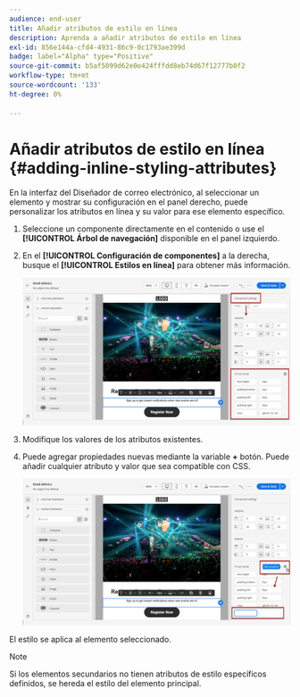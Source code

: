 ```yaml
---
audience: end-user
title: Añadir atributos de estilo en línea
description: Aprenda a añadir atributos de estilo en línea
exl-id: 856e144a-cfd4-4931-86c9-0c1793ae399d
badge: label="Alpha" type="Positive"
source-git-commit: b5af5099d62e0e424fffdd8eb74d67f12777b0f2
workflow-type: tm+mt
source-wordcount: '133'
ht-degree: 0%

---
```



# Añadir atributos de estilo en línea {#adding-inline-styling-attributes}

En la interfaz del Diseñador de correo electrónico, al seleccionar un elemento y mostrar su configuración en el panel derecho, puede personalizar los atributos en línea y su valor para ese elemento específico.

1. Seleccione un componente directamente en el contenido o use el **[!UICONTROL Árbol de navegación]** disponible en el panel izquierdo.

1. En el **[!UICONTROL Configuración de componentes]** a la derecha, busque el **[!UICONTROL Estilos en línea]** para obtener más información.

   ![](assets/styles_1.png)

1. Modifique los valores de los atributos existentes.

1. Puede agregar propiedades nuevas mediante la variable **+** botón. Puede añadir cualquier atributo y valor que sea compatible con CSS.

   ![](assets/styles_2.png)

El estilo se aplica al elemento seleccionado.

>[!NOTE]
>
>Si los elementos secundarios no tienen atributos de estilo específicos definidos, se hereda el estilo del elemento principal.

